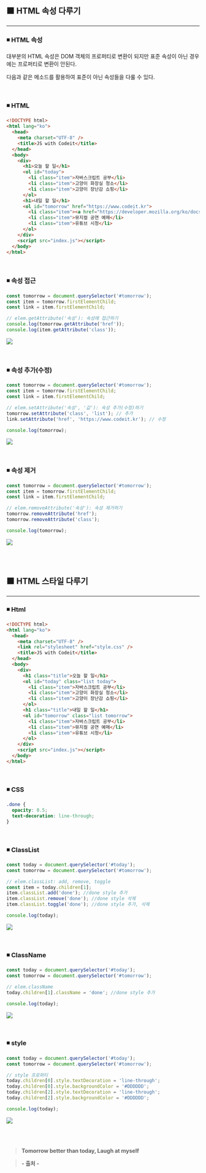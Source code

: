 ## ⬛ HTML 속성 다루기

---

### ◾ HTML 속성

대부분의 HTML 속성은 DOM 객체의 프로퍼티로 변환이 되지만 표준 속성이 아닌 경우에는 프로퍼티로 변환이 안된다.

다음과 같은 메소드를 활용하여 표준이 아닌 속성들을 다룰 수 있다.

<br>

### ◾ HTML

```html
<!DOCTYPE html>
<html lang="ko">
  <head>
    <meta charset="UTF-8" />
    <title>JS with Codeit</title>
  </head>
  <body>
    <div>
      <h1>오늘 할 일</h1>
      <ol id="today">
        <li class="item">자바스크립트 공부</li>
        <li class="item">고양이 화장실 청소</li>
        <li class="item">고양이 장난감 쇼핑</li>
      </ol>
      <h1>내일 할 일</h1>
      <ol id="tomorrow" href="https://www.codeit.kr">
        <li class="item"><a href="https://developer.mozilla.org/ko/docs/Web/JavaScript">자바스크립트 공부</a></li>
        <li class="item">뮤지컬 공연 예매</li>
        <li class="item">유튜브 시청</li>
      </ol>
    </div>
    <script src="index.js"></script>
  </body>
</html>
```

<br>

### ◾ 속성 접근

```javascript
const tomorrow = document.querySelector('#tomorrow');
const item = tomorrow.firstElementChild;
const link = item.firstElementChild;

// elem.getAttribute('속성'): 속성에 접근하기
console.log(tomorrow.getAttribute('href'));
console.log(item.getAttribute('class'));
```

![](https://velog.velcdn.com/images/lilclown/post/960e8c1d-538b-4483-b1ec-08e05e577613/image.PNG)

<br>

### ◾ 속성 추가(수정)

```javascript
const tomorrow = document.querySelector('#tomorrow');
const item = tomorrow.firstElementChild;
const link = item.firstElementChild;

// elem.setAttribute('속성', '값'): 속성 추가(수정)하기
tomorrow.setAttribute('class', 'list'); // 추가
link.setAttribute('href', 'https://www.codeit.kr'); // 수정

console.log(tomorrow);
```

![](https://velog.velcdn.com/images/lilclown/post/714fd256-7a13-438f-8d4d-e1e57d421c81/image.PNG)

<br>

### ◾ 속성 제거

```javascript
const tomorrow = document.querySelector('#tomorrow');
const item = tomorrow.firstElementChild;
const link = item.firstElementChild;

// elem.removeAttribute('속성'): 속성 제거하기
tomorrow.removeAttribute('href');
tomorrow.removeAttribute('class');

console.log(tomorrow);
```

![](https://velog.velcdn.com/images/lilclown/post/1bb09f98-2dd5-4f49-80fa-2eea6cb0ef36/image.PNG)

<br><br>

## ⬛ HTML 스타일 다루기

---

### ◾ Html

```html
<!DOCTYPE html>
<html lang="ko">
  <head>
    <meta charset="UTF-8" />
    <link rel="stylesheet" href="style.css" />
    <title>JS with Codeit</title>
  </head>
  <body>
    <div>
      <h1 class="title">오늘 할 일</h1>
      <ol id="today" class="list today">
        <li class="item">자바스크립트 공부</li>
        <li class="item">고양이 화장실 청소</li>
        <li class="item">고양이 장난감 쇼핑</li>
      </ol>
      <h1 class="title">내일 할 일</h1>
      <ol id="tomorrow" class="list tomorrow">
        <li class="item">자바스크립트 공부</li>
        <li class="item">뮤지컬 공연 예매</li>
        <li class="item">유튜브 시청</li>
      </ol>
    </div>
    <script src="index.js"></script>
  </body>
</html>
```

<br>

### ◾ CSS

```css
.done {
  opacity: 0.5;
  text-decoration: line-through;
}
```

<br>

### ◾ ClassList

```javascript
const today = document.querySelector('#today');
const tomorrow = document.querySelector('#tomorrow');

// elem.classList: add, remove, toggle
const item = today.children[1];
item.classList.add('done'); //done style 추가
item.classList.remove('done'); //done style 삭제
item.classList.toggle('done'); //done style 추가, 삭제

console.log(today);
```

![](https://velog.velcdn.com/images/lilclown/post/55382033-caa8-4bad-a853-1544c012bd4f/image.PNG)

<br>

### ◾ ClassName

```javascript
const today = document.querySelector('#today');
const tomorrow = document.querySelector('#tomorrow');

// elem.className
today.children[1].className = 'done'; //done style 추가

console.log(today);
```

![](https://velog.velcdn.com/images/lilclown/post/2051abe1-d057-47e2-b29d-820b56d1772e/image.PNG)

<br>

### ◾ style

```javascript
const today = document.querySelector('#today');
const tomorrow = document.querySelector('#tomorrow');

// style 프로퍼티
today.children[0].style.textDecoration = 'line-through';
today.children[0].style.backgroundColor = '#DDDDDD';
today.children[2].style.textDecoration = 'line-through';
today.children[2].style.backgroundColor = '#DDDDDD';

console.log(today);
```

![](https://velog.velcdn.com/images/lilclown/post/abd524bf-e1ec-4e7d-a9dd-249d3a1edb2b/image.PNG)

<br><br>

> **Tomorrow better than today, Laugh at myself**

> **- 출처 -**
